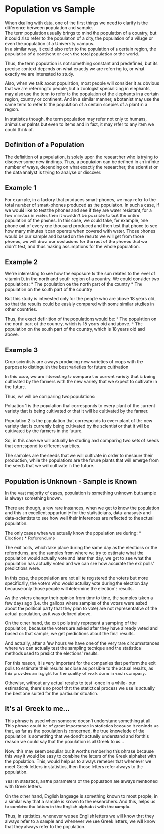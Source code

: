 # Population vs Sample

When dealing with data, one of the first things we need to clarify is the difference between population and sample.  
The term population usually brings to mind the population of a country, but it could also refer to the population of a city, the population of a village or even the population of a University campus.  
In a similar way, it could also refer to the population of a certain region, the population of a continent or even the total population of the world.  

Thus, the term population is not something constant and predefined, but its precise context depends on what exactly we are referring to, or what exactly we are interested to study. 


Also, when we talk about population, most people will consider it as obvious that we are referring to people, but a zoologist specializing in elephants, may also use the term to refer to the population of the elephants in a certain region, country or continent. And in a similar manner, a botanist may use the same term to refer to the population of a certain scepies of a plant in a region.

In statistics though, the term population may refer not only to humans, animals or palnts but even to items and in fact, it may refer to any item we could think of.

## Definition of a Population

The definition of a population, is solely upon the researcher who is trying to discover some new findings. Thus, a population can be defined in an infinite number of ways, depending on what exactly the researcher, the scientist or the data analyst is trying to analyse or discover.

## Example 1

For example, in a factory that produces smart-phones, we may refer to the total number of smart-phones produced as the population. In such a case, if we would like to test the phones and see if they are water resistant, for a few minutes in water, then it wouldn't be possible to test the entire population of the phones. In this case, we could take, for example, one phone out of every one thousand produced and then test that phone to see how many minutes it can operate when covered with water. Those phones would be our sample and based on the results we will get from those phones, we will draw our coclusions for the rest of the phones that we didn't test, and thus making assumptions for the whole population.

## Example 2

We're interesting to see how the exposure to the sun relates to the level of vitamin D, in the north and south region of a country. We could consider two populations:
	* The population on the north part of the country
	* The population on the south part of the country

But this study is interested only for the people who are above 18 years old, so that the results could be easisly compared with some similar studies in other countries.

Thus, the exact definition of the populations would be:
	* The population on the north part of the country, which is 18 years old and above.
	* The population on the south part of the country, which is 18 years old and above.

## Example 3

Crop scientists are always producing new varieties of crops with the purpose to distinguish the best varieties for future cultivation

In this case, we are interesting to compare the current variety that is being cultivated by the farmers with the new variety that we expect to cultivate in the future.

Thus, we will be comparing two populations:

Poluation 1 is the population that corresponds to every plant of the current variety that is being cultivated or that it will be cultivated by the farmer.

Population 2 is the population that corresponds to every plant of the new variety that is currently being cultivated by the scientist or that it will be cultivated by the farmers in the future.

So, in this case we will actually be studing and comparing two sets of seeds that correspond to different varieties.

The samples are the seeds that we will cultivate in order to mesaure their production, while the populations are the future plants that will emerge from the seeds that we will cultivate in the future.

## Population is Unknown - Sample is Known

In the vast majority of cases, population is something unknown but sample is always something known. 

There are though, a few rare instances, when we get to know the population and this an excellent oppurtunity for the statisticians, data-anasysts and data-scientists to see how well their inferences are reflected to the actual population.

The only cases when we actually know the population are during:
	* Elections
	* Referendums

The exit polls, which take place during the same day as the elections or the referndums, are the samples from where we try to estimate what the population would actually vote and later that day, we get to see what the population has actually voted and we can see how accurate the exit polls' predictions were.

In this case, the population are not all te registered the voters but more specifically, the voters who would actullay vote during the election day because only those people will determine the election's results.

As the voters change their opinion from time to time, the samples taken a few days ago (i.e. the gallops where samples of the voters were asked about the political party that they plan to vote) are not representative of the actual population, as it was defined above.

On the other hand, the exit polls truly represent a sampling of the population, because the voters are asked after they have already voted and based on that sample, we get predictions about the final results.

And actually, after a few hours we have one of the very rare circumnstances where we can actually test the sampling tecnique and the statistical methods used to predict the elections' results.

For this reason, it is very important for the companies that perform the exit polls to estimate their results as close as possible to the actual results, as this provides an isgight for the quality of work done in each company.  

Othewise, without any actual results to test -once in a while- our estimations, there's no proof that the statictical process we use is actually the best one suited for the particular situation.

## It's all Greek to me...

This phrase is used when someone doesn't understand something at all. This phrase could be of great importance in statistics because it reminds us that, as far as the population is concerned, the true knowelede of the population is something that we dond't actually understand and for this reason we could say that the population is all Greek to us...

Now, this may seem pequliar but it worths rembering this phrase because this way it would be easy to combine the letters of the Greek alphabet with the population. This, would help us to always remeber that whenever we meet Greek letters in statistics, then those letters refer always to the population.

Yes! In statistics, all the parameters of the population are always mentioned with Greek letters.

On the other hand, English language is something known to most people, in a similar way that a sample is known to the researchers. And this, helps us to combine the letters in the English alphabet with the sample.

Thus, in statistics, whenever we see English letters we will know that they always refer to a sample and whenever we see Greek letters, we will know that they always refer to the population.

